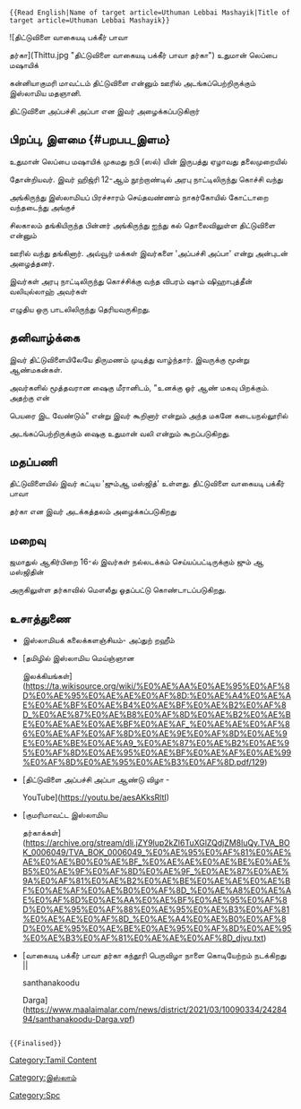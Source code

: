 ```{=mediawiki}
{{Read English|Name of target article=Uthuman Lebbai Mashayik|Title of target article=Uthuman Lebbai Mashayik}}
```
![திட்டுவிளை வாகையடி பக்கீர் பாவா
தர்கா](Thittu.jpg "திட்டுவிளை வாகையடி பக்கீர் பாவா தர்கா") உதுமான் லெப்பை மஷாயிக்
கன்னியாகுமரி மாவட்டம் திட்டுவிளை என்னும் ஊரில் அடங்கப்பெற்றிருக்கும் இஸ்லாமிய மதஞானி.
திட்டுவிளை அப்பச்சி அப்பா என இவர் அழைக்கப்படுகிறார்

## பிறப்பு, இளமை {#பறபப_இளம}

உதுமான் லெப்பை மஷாயிக் முகமது நபி (ஸல்) யின் இருபத்து ஏழாவது தலைமுறையில்
தோன்றியவர். இவர் ஹிஜ்ரி 12-ஆம் நூற்றாண்டில் அரபு நாட்டிலிருந்து கொச்சி வந்து
அங்கிருந்து இஸ்லாமியப் பிரச்சாரம் செய்தவண்ணம் நாகர்கோயில் கோட்டாறை வந்தடைந்து அங்குச்
சிலகாலம் தங்கியிருந்த பின்னர் அங்கிருந்து ஐந்து கல் தொலைவிலுள்ள திட்டுவிளை என்னும்
ஊரில் வந்து தங்கினார். அவ்வூர் மக்கள் இவர்களை \'அப்பச்சி அப்பா' என்று அன்புடன் அழைத்தனர்.
இவர்கள் அரபு நாட்டிலிருந்து கொச்சிக்கு வந்த விபரம் ஷாம் ஷிஹாபுத்தீன் வலியுல்லாஹ் அவர்கள்
எழுதிய ஒரு பாடலிலிருந்து தெரியவருகிறது.

## தனிவாழ்க்கை

இவர் திட்டுவிளையிலேயே திருமணம் முடித்து வாழ்ந்தார். இவருக்கு மூன்று ஆண்மகன்கள்.
அவர்களில் மூத்தவரான ஷைகு மீரானிடம், \"உனக்கு ஓர் ஆண் மகவு பிறக்கும். அதற்கு என்
பெயரை இட வேண்டும்" என்று இவர் கூறினார் என்றும் அந்த மகனே கடையநல்லூரில்
அடங்கப்பெற்றிருக்கும் ஷைகு உதுமான் வலி என்றும் கூறப்படுகிறது.

## மதப்பணி

திட்டுவிளையில் இவர் கட்டிய \'ஜும்ஆ மஸ்ஜித்' உள்ளது. திட்டுவிளை வாகையடி பக்கீர் பாவா
தர்கா என இவர் அடக்கத்தலம் அழைக்கப்படுகிறது

## மறைவு

ஜமாதுல் ஆகிர்பிறை 16-ல் இவர்கள் நல்லடக்கம் செய்யப்பட்டிருக்கும் ஜும் ஆ மஸ்ஜிதின்
அருகிலுள்ள தர்காவில் மௌலீது ஓதப்பட்டு கொண்டாடப்படுகிறது.

## உசாத்துணை

-   இஸ்லாமியக் கலைக்களஞ்சியம்- அப்துற் றஹீம்
-   [தமிழில் இஸ்லாமிய மெய்ஞ்ஞான
    இலக்கியங்கள்](https://ta.wikisource.org/wiki/%E0%AE%AA%E0%AE%95%E0%AF%8D%E0%AE%95%E0%AE%AE%E0%AF%8D:%E0%AE%A4%E0%AE%AE%E0%AE%BF%E0%AE%B4%E0%AE%BF%E0%AE%B2%E0%AF%8D_%E0%AE%87%E0%AE%B8%E0%AF%8D%E0%AE%B2%E0%AE%BE%E0%AE%AE%E0%AE%BF%E0%AE%AF_%E0%AE%AE%E0%AF%86%E0%AE%AF%E0%AF%8D%E0%AE%9E%E0%AF%8D%E0%AE%9E%E0%AE%BE%E0%AE%A9_%E0%AE%87%E0%AE%B2%E0%AE%95%E0%AF%8D%E0%AE%95%E0%AE%BF%E0%AE%AF%E0%AE%99%E0%AF%8D%E0%AE%95%E0%AE%B3%E0%AF%8D.pdf/129)
-   [திட்டுவிளை அப்பச்சி அப்பா ஆண்டு விழா -
    YouTube](https://youtu.be/aesAKksRltI)
-   [குமரிமாவட்ட இஸ்லாமிய
    தர்காக்கள்](https://archive.org/stream/dli.jZY9lup2kZl6TuXGlZQdjZM8luQy.TVA_BOK_0006049/TVA_BOK_0006049_%E0%AE%95%E0%AF%81%E0%AE%AE%E0%AE%B0%E0%AE%BF_%E0%AE%AE%E0%AE%BE%E0%AE%B5%E0%AE%9F%E0%AF%8D%E0%AE%9F_%E0%AE%87%E0%AE%9A%E0%AF%81%E0%AE%B2%E0%AE%BE%E0%AE%AE%E0%AE%BF%E0%AE%AF%E0%AE%B0%E0%AF%8D_%E0%AE%A8%E0%AE%AE%E0%AF%8D%E0%AE%AA%E0%AE%BF%E0%AE%95%E0%AF%8D%E0%AE%95%E0%AF%88%E0%AE%95%E0%AE%B3%E0%AF%81%E0%AE%AE%E0%AF%8D_%E0%AE%A4%E0%AE%B0%E0%AF%8D%E0%AE%95%E0%AE%BE%E0%AE%95%E0%AF%8D%E0%AE%95%E0%AE%B3%E0%AF%81%E0%AE%AE%E0%AF%8D_djvu.txt)
-   [வாகையடி பக்கீர் பாவா தர்கா கந்தூரி பெருவிழா நாளை கொடியேற்றம் நடக்கிறது \|\|
    santhanakoodu
    Darga](https://www.maalaimalar.com/news/district/2021/03/10090334/2428494/santhanakoodu-Darga.vpf)

```{=mediawiki}
{{Finalised}}
```
[Category:Tamil Content](Category:Tamil_Content "wikilink")
[Category:இஸ்லாம்](Category:இஸ்லாம் "wikilink")
[Category:Spc](Category:Spc "wikilink")
